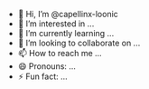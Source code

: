 - 👋 Hi, I’m @capellinx-loonic
- 👀 I’m interested in ...
- 🌱 I’m currently learning ...
- 💞️ I’m looking to collaborate on ...
- 📫 How to reach me ...
- 😄 Pronouns: ...
- ⚡ Fun fact: ...

<!---
capellinx-loonic/capellinx-loonic is a ✨ special ✨ repository because its `README.md` (this file) appears on your GitHub profile.
You can click the Preview link to take a look at your changes.
--->
